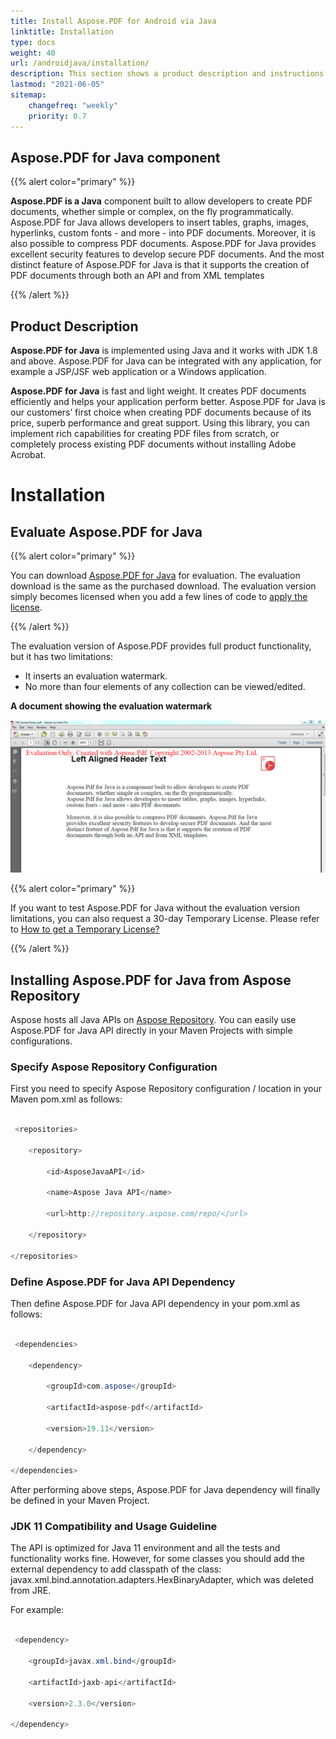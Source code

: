 ```yaml
---
title: Install Aspose.PDF for Android via Java
linktitle: Installation
type: docs
weight: 40
url: /androidjava/installation/
description: This section shows a product description and instructions for installing Aspose.PDF for Android via Java on your own, as well as using NuGet.
lastmod: "2021-06-05"
sitemap:
    changefreq: "weekly"
    priority: 0.7
---
```


## Aspose.PDF for Java component

{{% alert color="primary" %}}

**Aspose.PDF is a Java** component built to allow developers to create PDF documents, whether simple or complex, on the fly programmatically. Aspose.PDF for Java allows developers to insert tables, graphs, images, hyperlinks, custom fonts - and more - into PDF documents. Moreover, it is also possible to compress PDF documents. Aspose.PDF for Java provides excellent security features to develop secure PDF documents. And the most distinct feature of Aspose.PDF for Java is that it supports the creation of PDF documents through both an API and from XML templates

{{% /alert %}} 

## Product Description

**Aspose.PDF for Java** is implemented using Java and it works with JDK 1.8 and above. Aspose.PDF for Java can be integrated with any application, for example a JSP/JSF web application or a Windows application.

**Aspose.PDF for Java** is fast and light weight. It creates PDF documents efficiently and helps your application perform better. Aspose.PDF for Java is our customers’ first choice when creating PDF documents because of its price, superb performance and great support.
Using this library, you can implement rich capabilities for creating PDF files from scratch, or completely process existing PDF documents without installing Adobe Acrobat.

# Installation

## Evaluate Aspose.PDF for Java

{{% alert color="primary" %}} 

You can download [Aspose.PDF for Java](https://repository.aspose.com/webapp/#/artifacts/browse/tree/General/repo/com/aspose/aspose-pdf) for evaluation. The evaluation download is the same as the purchased download. The evaluation version simply becomes licensed when you add a few lines of code to [apply the license](/pdf/java/licensing/).

{{% /alert %}} 

The evaluation version of Aspose.PDF provides full product functionality, but it has two limitations:

- It inserts an evaluation watermark.
- No more than four elements of any collection can be viewed/edited.

**A document showing the evaluation watermark**

![Evaluate of Aspose.PDF](evaluate-aspose-pdf_1.png)


{{% alert color="primary" %}} 

If you want to test Aspose.PDF for Java without the evaluation version limitations, you can also request a 30-day Temporary License. Please refer to [How to get a Temporary License?](https://purchase.aspose.com/temporary-license)

{{% /alert %}} 

## Installing Aspose.PDF for Java from Aspose Repository

Aspose hosts all Java APIs on [Aspose Repository](https://repository.aspose.com/webapp/#/artifacts/browse/tree/General/repo/com/aspose/aspose-pdf). You can easily use Aspose.PDF for Java API directly in your Maven Projects with simple configurations.

### Specify Aspose Repository Configuration

First you need to specify Aspose Repository configuration / location in your Maven pom.xml as follows:

```java

 <repositories>

    <repository>

        <id>AsposeJavaAPI</id>

        <name>Aspose Java API</name>

        <url>http://repository.aspose.com/repo/</url>

    </repository>

</repositories>
```

### Define Aspose.PDF for Java API Dependency

Then define Aspose.PDF for Java API dependency in your pom.xml as follows:

```java

 <dependencies>

    <dependency>

        <groupId>com.aspose</groupId>

        <artifactId>aspose-pdf</artifactId>

        <version>19.11</version>

    </dependency>

</dependencies>
```

After performing above steps, Aspose.PDF for Java dependency will finally be defined in your Maven Project.

### JDK 11 Compatibility and Usage Guideline

The API is optimized for Java 11 environment and all the tests and functionality works fine. However, for some classes you should add the external dependency to add classpath of the class: javax.xml.bind.annotation.adapters.HexBinaryAdapter, which was deleted from JRE.

For example:

```java

 <dependency>

    <groupId>javax.xml.bind</groupId>

    <artifactId>jaxb-api</artifactId>

    <version>2.3.0</version>

</dependency>
```
